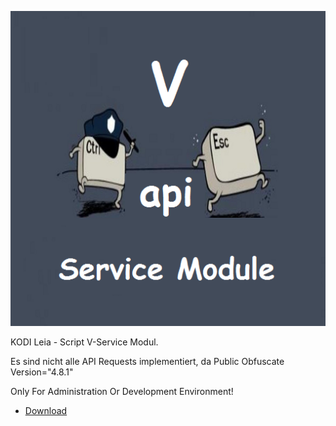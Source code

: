 ![Jackson Service](icon.png)

KODI Leia - Script V-Service Modul.


Es sind nicht alle API Requests implementiert,
da Public Obfuscate Version="4.8.1"


Only For Administration Or Development Environment!

* [Download](https://kdc-community.github.io/Ctrl_Esc_K_18_Repo/script.module.v-service/script.module.v-service-4.8.1.zip)



